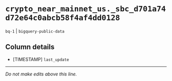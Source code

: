 # `crypto_near_mainnet_us._sbc_d701a74d72e64c0abcb58f4af4dd0128`
`bq-1` | `bigquery-public-data`

## Column details
* [TIMESTAMP] `last_update`

-------------------------------------------------------------------------------
*Do not make edits above this line.*
